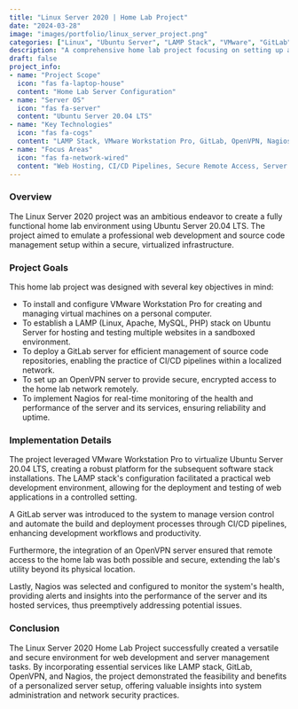 ```yaml
---
title: "Linux Server 2020 | Home Lab Project"
date: "2024-03-28"
image: "images/portfolio/linux_server_project.png"
categories: ["Linux", "Ubuntu Server", "LAMP Stack", "VMware", "GitLab", "CI/CD", "OpenVPN", "Nagios"]
description: "A comprehensive home lab project focusing on setting up and configuring a Linux server environment using Ubuntu Server 20.04 LTS for web development and source code management."
draft: false
project_info:
- name: "Project Scope"
  icon: "fas fa-laptop-house"
  content: "Home Lab Server Configuration"
- name: "Server OS"
  icon: "fas fa-server"
  content: "Ubuntu Server 20.04 LTS"
- name: "Key Technologies"
  icon: "fas fa-cogs"
  content: "LAMP Stack, VMware Workstation Pro, GitLab, OpenVPN, Nagios"
- name: "Focus Areas"
  icon: "fas fa-network-wired"
  content: "Web Hosting, CI/CD Pipelines, Secure Remote Access, Server Monitoring"
---
```


### **Overview**

The Linux Server 2020 project was an ambitious endeavor to create a fully functional home lab environment using Ubuntu Server 20.04 LTS. The project aimed to emulate a professional web development and source code management setup within a secure, virtualized infrastructure.

### **Project Goals**

This home lab project was designed with several key objectives in mind:
- To install and configure VMware Workstation Pro for creating and managing virtual machines on a personal computer.
- To establish a LAMP (Linux, Apache, MySQL, PHP) stack on Ubuntu Server for hosting and testing multiple websites in a sandboxed environment.
- To deploy a GitLab server for efficient management of source code repositories, enabling the practice of CI/CD pipelines within a localized network.
- To set up an OpenVPN server to provide secure, encrypted access to the home lab network remotely.
- To implement Nagios for real-time monitoring of the health and performance of the server and its services, ensuring reliability and uptime.

### **Implementation Details**

The project leveraged VMware Workstation Pro to virtualize Ubuntu Server 20.04 LTS, creating a robust platform for the subsequent software stack installations. The LAMP stack's configuration facilitated a practical web development environment, allowing for the deployment and testing of web applications in a controlled setting.

A GitLab server was introduced to the system to manage version control and automate the build and deployment processes through CI/CD pipelines, enhancing development workflows and productivity.

Furthermore, the integration of an OpenVPN server ensured that remote access to the home lab was both possible and secure, extending the lab's utility beyond its physical location.

Lastly, Nagios was selected and configured to monitor the system's health, providing alerts and insights into the performance of the server and its hosted services, thus preemptively addressing potential issues.

### **Conclusion**

The Linux Server 2020 Home Lab Project successfully created a versatile and secure environment for web development and server management tasks. By incorporating essential services like LAMP stack, GitLab, OpenVPN, and Nagios, the project demonstrated the feasibility and benefits of a personalized server setup, offering valuable insights into system administration and network security practices.
